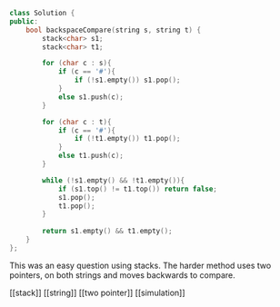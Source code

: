```cpp
class Solution {
public:
    bool backspaceCompare(string s, string t) {
        stack<char> s1;
        stack<char> t1;

        for (char c : s){
            if (c == '#'){
                if (!s1.empty()) s1.pop();
            }
            else s1.push(c);
        }

        for (char c : t){
            if (c == '#'){
                if (!t1.empty()) t1.pop();
            }
            else t1.push(c);
        }

        while (!s1.empty() && !t1.empty()){
            if (s1.top() != t1.top()) return false;
            s1.pop();
            t1.pop();
        }
        
        return s1.empty() && t1.empty();
    }
};
```

This was an easy question using stacks. The harder method uses two pointers, on both strings and moves backwards to compare.

[[stack]]
[[string]]
[[two pointer]]
[[simulation]]